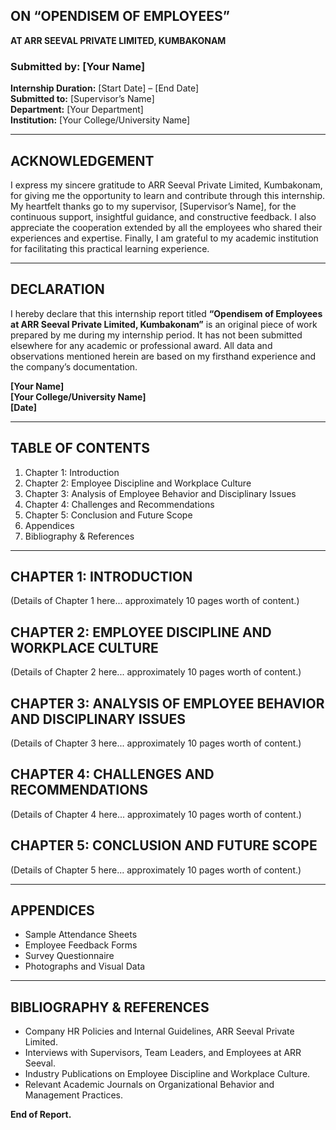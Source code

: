 
## ON “OPENDISEM OF EMPLOYEES”

**AT ARR SEEVAL PRIVATE LIMITED, KUMBAKONAM**

### Submitted by: [Your Name]

**Internship Duration:** [Start Date] – [End Date]  
**Submitted to:** [Supervisor’s Name]  
**Department:** [Your Department]  
**Institution:** [Your College/University Name]

---

## ACKNOWLEDGEMENT

I express my sincere gratitude to ARR Seeval Private Limited, Kumbakonam, for giving me the opportunity to learn and contribute through this internship. My heartfelt thanks go to my supervisor, [Supervisor’s Name], for the continuous support, insightful guidance, and constructive feedback. I also appreciate the cooperation extended by all the employees who shared their experiences and expertise. Finally, I am grateful to my academic institution for facilitating this practical learning experience.

---

## DECLARATION

I hereby declare that this internship report titled **“Opendisem of Employees at ARR Seeval Private Limited, Kumbakonam”** is an original piece of work prepared by me during my internship period. It has not been submitted elsewhere for any academic or professional award. All data and observations mentioned herein are based on my firsthand experience and the company’s documentation.

**[Your Name]**  
**[Your College/University Name]**  
**[Date]**

---

## TABLE OF CONTENTS

1. Chapter 1: Introduction
2. Chapter 2: Employee Discipline and Workplace Culture
3. Chapter 3: Analysis of Employee Behavior and Disciplinary Issues
4. Chapter 4: Challenges and Recommendations
5. Chapter 5: Conclusion and Future Scope
6. Appendices
7. Bibliography & References

---

## CHAPTER 1: INTRODUCTION

(Details of Chapter 1 here... approximately 10 pages worth of content.)

## CHAPTER 2: EMPLOYEE DISCIPLINE AND WORKPLACE CULTURE

(Details of Chapter 2 here... approximately 10 pages worth of content.)

## CHAPTER 3: ANALYSIS OF EMPLOYEE BEHAVIOR AND DISCIPLINARY ISSUES

(Details of Chapter 3 here... approximately 10 pages worth of content.)

## CHAPTER 4: CHALLENGES AND RECOMMENDATIONS

(Details of Chapter 4 here... approximately 10 pages worth of content.)

## CHAPTER 5: CONCLUSION AND FUTURE SCOPE

(Details of Chapter 5 here... approximately 10 pages worth of content.)

---

## APPENDICES

- Sample Attendance Sheets
- Employee Feedback Forms
- Survey Questionnaire
- Photographs and Visual Data

---

## BIBLIOGRAPHY & REFERENCES

- Company HR Policies and Internal Guidelines, ARR Seeval Private Limited.
- Interviews with Supervisors, Team Leaders, and Employees at ARR Seeval.
- Industry Publications on Employee Discipline and Workplace Culture.
- Relevant Academic Journals on Organizational Behavior and Management Practices.

**End of Report.**